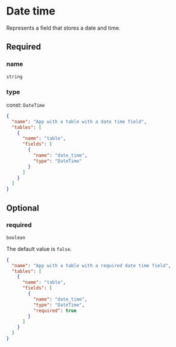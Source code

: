 # Date time

Represents a field that stores a date and time.

## Required

### name

`string`

### type

const: `DateTime`

```json
{
  "name": "App with a table with a date time field",
  "tables": [
    {
      "name": "table",
      "fields": [
        {
          "name": "date_time",
          "type": "DateTime"
        }
      ]
    }
  ]
}
```

## Optional

### required

`boolean`

The default value is `false`.

```json
{
  "name": "App with a table with a required date time field",
  "tables": [
    {
      "name": "table",
      "fields": [
        {
          "name": "date_time",
          "type": "DateTime",
          "required": true
        }
      ]
    }
  ]
}
```
